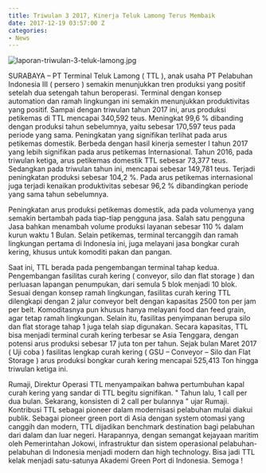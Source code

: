 ```yaml
---
title: Triwulan 3 2017, Kinerja Teluk Lamong Terus Membaik
date: 2017-12-19 03:57:00 Z
categories:
- News
---
```


![laporan-triwulan-3-teluk-lamong.jpg](/uploads/laporan-triwulan-3-teluk-lamong.jpg)

SURABAYA – PT Terminal Teluk Lamong ( TTL ), anak usaha PT Pelabuhan Indonesia III ( persero ) semakin menunjukkan tren produksi yang positif setelah dua setengah tahun beroperasi. Terminal dengan konsep automation dan ramah lingkungan ini semakin menunjukkan produktivitas yang positif. Sampai dengan triwulan tahun 2017 ini, arus produksi petikemas di TTL mencapai 340,592 teus. Meningkat 99,6 % dibanding dengan produksi tahun sebelumnya, yaitu sebesar 170,597 teus pada periode yang sama. Peningkatan yang signifikan terlihat pada arus petikemas domestik. Berbeda dengan hasil kinerja semester I tahun 2017 yang lebih signifikan pada arus petikemas Internasional. Tahun 2016, pada triwulan ketiga, arus petikemas domestik TTL sebesar 73,377 teus. Sedangkan pada triwulan tahun ini, mencapai sebesar 149,781 teus. Terjadi peningkatan produksi sebesar 104,2 %.  Pada arus petikemas internasional juga terjadi kenaikan produktivitas sebesar 96,2 % dibandingkan periode yang sama tahun sebelumnya.

Peningkatan arus produksi petikemas domestik, ada pada volumenya yang semakin bertambah pada tiap-tiap pengguna jasa. Salah satu pengguna Jasa bahkan menambah volume produksi layanan sebesar 110 % dalam kurun waktu 1 Bulan. Selain petikemas, terminal tercanggih dan ramah lingkungan pertama di Indonesia ini, juga melayani jasa bongkar curah kering, khusus untuk komoditi pakan dan pangan.

Saat ini, TTL berada pada pengembangan terminal tahap kedua. Pengembangan fasilitas  curah kering ( conveyor, silo dan flat storage ) dan perluasan lapangan penumpukan, dari semula 5 blok menjadi 10 blok. Sesuai dengan konsep ramah lingkungan, fasilitas curah kering TTL dilengkapi dengan 2 jalur conveyor belt dengan kapasitas 2500 ton per jam per belt. Komoditasnya pun khusus hanya melayani food dan feed grain, agar tetap ramah lingkungan. Selain itu, fasilitas penyimpanan berupa silo dan flat storage tahap 1 juga telah siap digunakan. Secara kapasitas, TTL bisa menjadi terminal curah kering terbesar se Asia Tenggara, dengan potensi arus produksi sebesar 17 juta ton per tahun. Sejak bulan Maret 2017 ( Uji coba ) fasilitas lengkap curah kering ( GSU – Conveyor – Silo dan Flat Storage ) arus produksi bongkar curah kering mencapai 525,413 Ton hingga triwulan ketiga ini.

Rumaji, Direktur Operasi TTL menyampaikan bahwa pertumbuhan kapal curah kering yang sandar di TTL begitu signifikan. " Tahun lalu, 1 call per dua bulan. Sekarang, konsisten di 2 call per bulannya " ujar Rumaji. Kontribusi TTL sebagai pioneer dalam modernisasi pelabuhan mulai diakui publik. Sebagai pioneer green port di Asia dengan system otomasi yang canggih dan modern, TTL dijadikan benchmark destination bagi pelabuhan dari dalam dan luar negeri. Harapannya, dengan semangat kejayaan maritim oleh Pemerintahan Jokowi, infrastruktur dan sistem operasional pelabuhan-pelabuhan di Indonesia menjadi modern dan high technology. Bisa jadi TTL kelak menjadi satu-satunya Akademi Green Port di Indonesia. Semoga !​